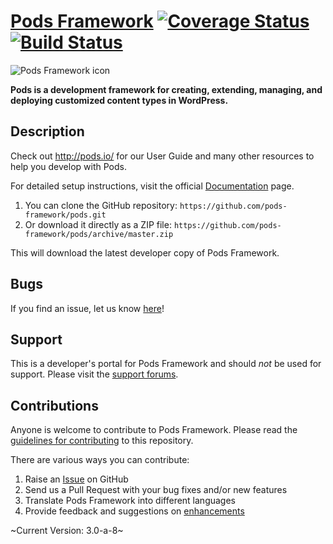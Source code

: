 # [Pods Framework](http://pods.io) [![Coverage Status](https://coveralls.io/repos/pods-framework/pods/badge.png)](https://coveralls.io/r/pods-framework/pods) [![Build Status](https://travis-ci.org/pods-framework/pods.svg?branch=3.0-unstable)](https://travis-ci.org/pods-framework/pods)  #

![Pods Framework icon](http://pods.io/wp-content/themes/pods/images/logo-pods-header.png)

**Pods is a development framework for creating, extending, managing, and deploying customized content types in WordPress.**

## Description

Check out <http://pods.io/> for our User Guide and many other resources to help you develop with Pods.

For detailed setup instructions, visit the official [Documentation](http://pods.io/docs/) page.

1. You can clone the GitHub repository: `https://github.com/pods-framework/pods.git`
2. Or download it directly as a ZIP file: `https://github.com/pods-framework/pods/archive/master.zip`

This will download the latest developer copy of Pods Framework.

## Bugs ##
If you find an issue, let us know [here](https://github.com/pods-framework/pods/issues?state=open)!

## Support ##
This is a developer's portal for Pods Framework and should _not_ be used for support. Please visit the [support forums](https://pods.io/forums/).

## Contributions ##
Anyone is welcome to contribute to Pods Framework. Please read the [guidelines for contributing](https://github.com/pods-framework/pods/blob/master/CONTRIBUTING.md) to this repository.

There are various ways you can contribute:

1. Raise an [Issue](https://github.com/pods-framework/pods/issues) on GitHub
2. Send us a Pull Request with your bug fixes and/or new features
3. Translate Pods Framework into different languages
4. Provide feedback and suggestions on [enhancements](https://github.com/pods-framework/pods/issues?direction=desc&labels=Enhancement&page=1&sort=created&state=open)

~Current Version: 3.0-a-8~
